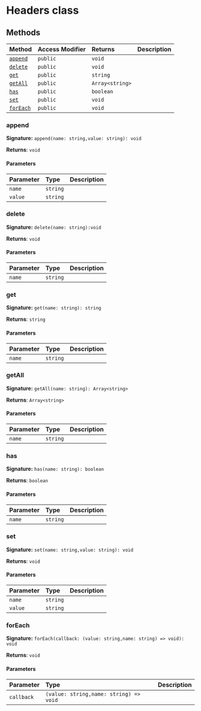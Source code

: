 # Headers class












## Methods

| Method	   | Access Modifier | Returns	| Description|
|:-------------|:----|:-------|:-----------|
|[`append`](#append)     | `public` | `void` |  |
|[`delete`](#delete)     | `public` | `void` |  |
|[`get`](#get)     | `public` | `string` |  |
|[`getAll`](#getall)     | `public` | `Array<string>` |  |
|[`has`](#has)     | `public` | `boolean` |  |
|[`set`](#set)     | `public` | `void` |  |
|[`forEach`](#foreach)     | `public` | `void` |  |





### append



**Signature:** ``append(name: string,value: string): void``

**Returns**: ``void``



#### Parameters


| Parameter	   | Type    | Description |
|:-------------|:---------------|:------------|
| `name`    | `string` |  |
| `value`    | `string` |  |


### delete



**Signature:** ``delete(name: string):void``

**Returns**: ``void``



#### Parameters


| Parameter	   | Type    | Description |
|:-------------|:---------------|:------------|
| `name`    | `string` |  |


### get



**Signature:** ``get(name: string): string``

**Returns**: ``string``



#### Parameters


| Parameter	   | Type    | Description |
|:-------------|:---------------|:------------|
| `name`    | `string` |  |


### getAll



**Signature:** ``getAll(name: string): Array<string>``

**Returns**: ``Array<string>``



#### Parameters


| Parameter	   | Type    | Description |
|:-------------|:---------------|:------------|
| `name`    | `string` |  |


### has



**Signature:** ``has(name: string): boolean``

**Returns**: ``boolean``



#### Parameters


| Parameter	   | Type    | Description |
|:-------------|:---------------|:------------|
| `name`    | `string` |  |


### set



**Signature:** ``set(name: string,value: string): void``

**Returns**: ``void``



#### Parameters


| Parameter	   | Type    | Description |
|:-------------|:---------------|:------------|
| `name`    | `string` |  |
| `value`    | `string` |  |


### forEach



**Signature:** ``forEach(callback: (value: string,name: string) => void): void``

**Returns**: ``void``



#### Parameters


| Parameter	   | Type    | Description |
|:-------------|:---------------|:------------|
| `callback`    | `(value: string,name: string) => void` |  |

